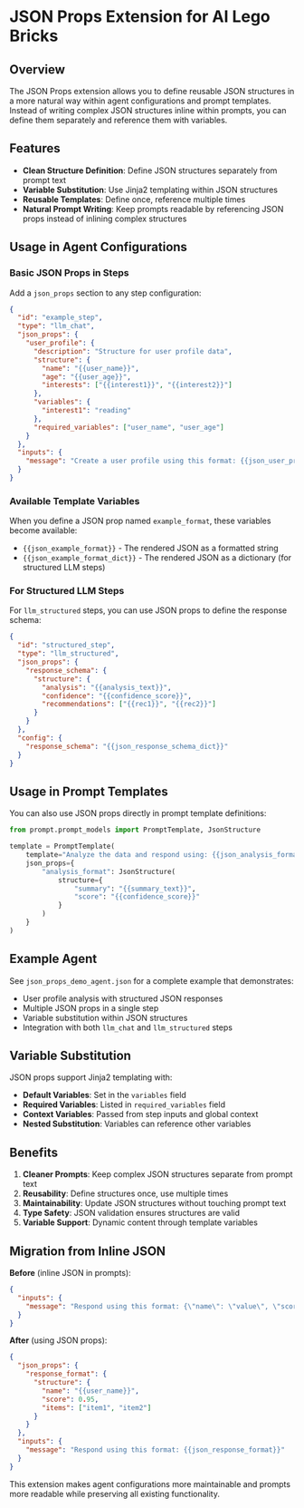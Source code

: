 # JSON Props Extension for AI Lego Bricks

## Overview

The JSON Props extension allows you to define reusable JSON structures in a more natural way within agent configurations and prompt templates. Instead of writing complex JSON structures inline within prompts, you can define them separately and reference them with variables.

## Features

- **Clean Structure Definition**: Define JSON structures separately from prompt text
- **Variable Substitution**: Use Jinja2 templating within JSON structures
- **Reusable Templates**: Define once, reference multiple times
- **Natural Prompt Writing**: Keep prompts readable by referencing JSON props instead of inlining complex structures

## Usage in Agent Configurations

### Basic JSON Props in Steps

Add a `json_props` section to any step configuration:

```json
{
  "id": "example_step",
  "type": "llm_chat",
  "json_props": {
    "user_profile": {
      "description": "Structure for user profile data",
      "structure": {
        "name": "{{user_name}}",
        "age": "{{user_age}}",
        "interests": ["{{interest1}}", "{{interest2}}"]
      },
      "variables": {
        "interest1": "reading"
      },
      "required_variables": ["user_name", "user_age"]
    }
  },
  "inputs": {
    "message": "Create a user profile using this format: {{json_user_profile}}"
  }
}
```

### Available Template Variables

When you define a JSON prop named `example_format`, these variables become available:

- `{{json_example_format}}` - The rendered JSON as a formatted string
- `{{json_example_format_dict}}` - The rendered JSON as a dictionary (for structured LLM steps)

### For Structured LLM Steps

For `llm_structured` steps, you can use JSON props to define the response schema:

```json
{
  "id": "structured_step",
  "type": "llm_structured",
  "json_props": {
    "response_schema": {
      "structure": {
        "analysis": "{{analysis_text}}",
        "confidence": "{{confidence_score}}",
        "recommendations": ["{{rec1}}", "{{rec2}}"]
      }
    }
  },
  "config": {
    "response_schema": "{{json_response_schema_dict}}"
  }
}
```

## Usage in Prompt Templates

You can also use JSON props directly in prompt template definitions:

```python
from prompt.prompt_models import PromptTemplate, JsonStructure

template = PromptTemplate(
    template="Analyze the data and respond using: {{json_analysis_format}}",
    json_props={
        "analysis_format": JsonStructure(
            structure={
                "summary": "{{summary_text}}",
                "score": "{{confidence_score}}"
            }
        )
    }
)
```

## Example Agent

See `json_props_demo_agent.json` for a complete example that demonstrates:

- User profile analysis with structured JSON responses
- Multiple JSON props in a single step
- Variable substitution within JSON structures
- Integration with both `llm_chat` and `llm_structured` steps

## Variable Substitution

JSON props support Jinja2 templating with:

- **Default Variables**: Set in the `variables` field
- **Required Variables**: Listed in `required_variables` field  
- **Context Variables**: Passed from step inputs and global context
- **Nested Substitution**: Variables can reference other variables

## Benefits

1. **Cleaner Prompts**: Keep complex JSON structures separate from prompt text
2. **Reusability**: Define structures once, use multiple times
3. **Maintainability**: Update JSON structures without touching prompt text
4. **Type Safety**: JSON validation ensures structures are valid
5. **Variable Support**: Dynamic content through template variables

## Migration from Inline JSON

**Before** (inline JSON in prompts):
```json
{
  "inputs": {
    "message": "Respond using this format: {\"name\": \"value\", \"score\": 0.95, \"items\": [\"item1\", \"item2\"]}"
  }
}
```

**After** (using JSON props):
```json
{
  "json_props": {
    "response_format": {
      "structure": {
        "name": "{{user_name}}",
        "score": 0.95,
        "items": ["item1", "item2"]
      }
    }
  },
  "inputs": {
    "message": "Respond using this format: {{json_response_format}}"
  }
}
```

This extension makes agent configurations more maintainable and prompts more readable while preserving all existing functionality.
